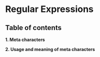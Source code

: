 # Regular Expressions
## Table of contents
__1. Meta characters__

__2. Usage and meaning of meta characters__

